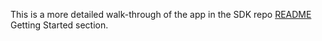 This is a more detailed walk-through of the app in the SDK repo [README] Getting Started section.








[README]: https://github.com/AltspaceVR/AltspaceSDK
